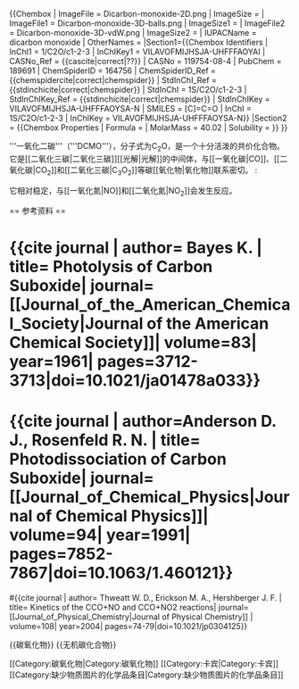 {{Chembox
| ImageFile = Dicarbon-monoxide-2D.png
| ImageSize = 
| ImageFile1 = Dicarbon-monoxide-3D-balls.png
| ImageSize1 = 
| ImageFile2 = Dicarbon-monoxide-3D-vdW.png
| ImageSize2 = 
| IUPACName = dicarbon monoxide
| OtherNames = 
|Section1={{Chembox Identifiers
| InChI1 = 1/C2O/c1-2-3
| InChIKey1 = VILAVOFMIJHSJA-UHFFFAOYAI
| CASNo_Ref = {{cascite|correct|??}}
| CASNo = 119754-08-4
| PubChem = 189691
| ChemSpiderID = 164756
| ChemSpiderID_Ref = {{chemspidercite|correct|chemspider}}
| StdInChI_Ref = {{stdinchicite|correct|chemspider}}
| StdInChI = 1S/C2O/c1-2-3
| StdInChIKey_Ref = {{stdinchicite|correct|chemspider}}
| StdInChIKey = VILAVOFMIJHSJA-UHFFFAOYSA-N
| SMILES = [C]=C=O
| InChI = 1S/C2O/c1-2-3
| InChIKey = VILAVOFMIJHSJA-UHFFFAOYSA-N}}
|Section2 = {{Chembox Properties
|   Formula = 
|   MolarMass = 40.02 
|   Solubility = 
  }}
}}

'''一氧化二碳'''（'''DCMO'''），分子式为C<sub>2</sub>O，是一个十分活泼的共价化合物。它是[[二氧化三碳|二氧化三碳]][[光解|光解]]的中间体，与[[一氧化碳|CO]]、[[二氧化碳|CO<sub>2</sub>]]和[[二氧化三碳|C<sub>3</sub>O<sub>2</sub>]]等碳[[氧化物|氧化物]]联系密切。
:<math>\rm C_3O_2 \rightarrow CO+C_2O</math>

它相对稳定，与[[一氧化氮|NO]]和[[二氧化氮|NO<sub>2</sub>]]会发生反应。

== 参考资料 ==
# {{cite journal | author= Bayes K. | title= Photolysis of Carbon Suboxide| journal= [[Journal_of_the_American_Chemical_Society|Journal of the American Chemical Society]]| volume=83| year=1961| pages=3712-3713|doi=10.1021/ja01478a033}} 
# {{cite journal | author=Anderson D. J., Rosenfeld R. N.  | title= Photodissociation of Carbon Suboxide| journal= [[Journal_of_Chemical_Physics|Journal of Chemical Physics]]| volume=94| year=1991| pages=7852-7867|doi=10.1063/1.460121}} 
#{{cite journal | author= Thweatt W. D., Erickson M. A., Hershberger J. F. | title= Kinetics of the CCO+NO and CCO+NO2 reactions| journal= [[Journal_of_Physical_Chemistry|Journal of Physical Chemistry]] | volume=108| year=2004| pages=74-79|doi=10.1021/jp0304125}}

{{碳氧化物}}
{{无机碳化合物}}

[[Category:碳氧化物|Category:碳氧化物]]
[[Category:卡宾|Category:卡宾]]
[[Category:缺少物质图片的化学品条目|Category:缺少物质图片的化学品条目]]